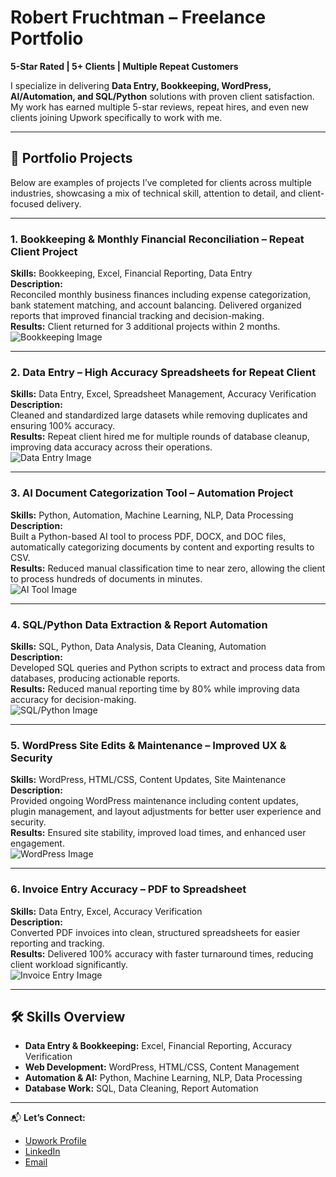 # Robert Fruchtman – Freelance Portfolio

**5-Star Rated | 5+ Clients | Multiple Repeat Customers**

I specialize in delivering **Data Entry, Bookkeeping, WordPress, AI/Automation, and SQL/Python** solutions with proven client satisfaction.  
My work has earned multiple 5-star reviews, repeat hires, and even new clients joining Upwork specifically to work with me.

---

## 📂 Portfolio Projects

Below are examples of projects I’ve completed for clients across multiple industries, showcasing a mix of technical skill, attention to detail, and client-focused delivery.

---

### 1. Bookkeeping & Monthly Financial Reconciliation – Repeat Client Project
**Skills:** Bookkeeping, Excel, Financial Reporting, Data Entry  
**Description:**  
Reconciled monthly business finances including expense categorization, bank statement matching, and account balancing. Delivered organized reports that improved financial tracking and decision-making.  
**Results:** Client returned for 3 additional projects within 2 months.  
![Bookkeeping Image](bookkeeping.png)

---

### 2. Data Entry – High Accuracy Spreadsheets for Repeat Client
**Skills:** Data Entry, Excel, Spreadsheet Management, Accuracy Verification  
**Description:**  
Cleaned and standardized large datasets while removing duplicates and ensuring 100% accuracy.  
**Results:** Repeat client hired me for multiple rounds of database cleanup, improving data accuracy across their operations.  
![Data Entry Image](data_entry.png)

---

### 3. AI Document Categorization Tool – Automation Project
**Skills:** Python, Automation, Machine Learning, NLP, Data Processing  
**Description:**  
Built a Python-based AI tool to process PDF, DOCX, and DOC files, automatically categorizing documents by content and exporting results to CSV.  
**Results:** Reduced manual classification time to near zero, allowing the client to process hundreds of documents in minutes.  
![AI Tool Image](ai_categorization.png)

---

### 4. SQL/Python Data Extraction & Report Automation
**Skills:** SQL, Python, Data Analysis, Data Cleaning, Automation  
**Description:**  
Developed SQL queries and Python scripts to extract and process data from databases, producing actionable reports.  
**Results:** Reduced manual reporting time by 80% while improving data accuracy for decision-making.  
![SQL/Python Image](sql_python.png)

---

### 5. WordPress Site Edits & Maintenance – Improved UX & Security
**Skills:** WordPress, HTML/CSS, Content Updates, Site Maintenance  
**Description:**  
Provided ongoing WordPress maintenance including content updates, plugin management, and layout adjustments for better user experience and security.  
**Results:** Ensured site stability, improved load times, and enhanced user engagement.  
![WordPress Image](wordpress.png)

---

### 6. Invoice Entry Accuracy – PDF to Spreadsheet
**Skills:** Data Entry, Excel, Accuracy Verification  
**Description:**  
Converted PDF invoices into clean, structured spreadsheets for easier reporting and tracking.  
**Results:** Delivered 100% accuracy with faster turnaround times, reducing client workload significantly.  
![Invoice Entry Image](invoice_entry.png)

---

## 🛠 Skills Overview
- **Data Entry & Bookkeeping:** Excel, Financial Reporting, Accuracy Verification  
- **Web Development:** WordPress, HTML/CSS, Content Management  
- **Automation & AI:** Python, Machine Learning, NLP, Data Processing  
- **Database Work:** SQL, Data Cleaning, Report Automation

---

📬 **Let’s Connect:**  
- [Upwork Profile](https://www.upwork.com/freelancers/yourprofileid)  
- [LinkedIn](https://www.linkedin.com/in/robertfruchtman/)  
- [Email](mailto:your@email.com)
